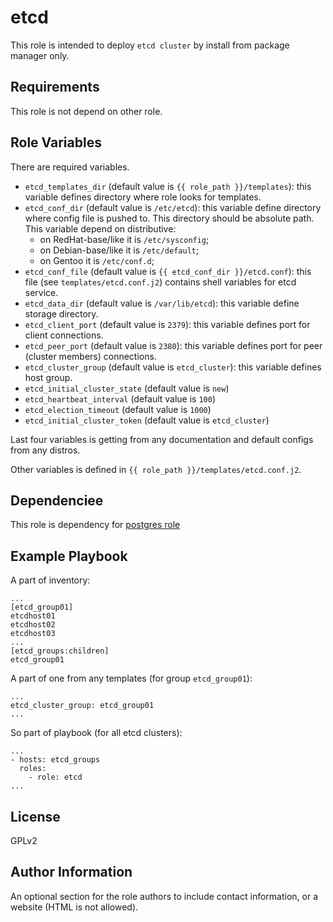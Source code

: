 etcd
=========

This role is intended to deploy `etcd cluster` by install from package manager only.

Requirements
------------

This role is not depend on other role.

Role Variables
--------------

There are required variables.

* `etcd_templates_dir` (default value is `{{ role_path }}/templates`): this variable defines directory where role looks for templates.
* `etcd_conf_dir` (default value is `/etc/etcd`): this variable define directory where config file is pushed to. This directory should be absolute path. This variable depend on distributive:
    * on RedHat-base/like it is `/etc/sysconfig`;
    * on Debian-base/like it is `/etc/default`;
    * on Gentoo it is `/etc/conf.d`;
* `etcd_conf_file` (default value is `{{ etcd_conf_dir }}/etcd.conf`): this file (see `templates/etcd.conf.j2`) contains shell variables for etcd service.
* `etcd_data_dir` (default value is `/var/lib/etcd`): this variable define storage directory.
* `etcd_client_port` (default value is `2379`): this variable defines port for client connections.
* `etcd_peer_port` (default value is `2380`): this variable defines port for peer (cluster members) connections.
* `etcd_cluster_group` (default value is `etcd_cluster`): this variable defines host group.
* `etcd_initial_cluster_state` (default value is `new`)
* `etcd_heartbeat_interval` (default value is `100`)
* `etcd_election_timeout` (default value is `1000`)
* `etcd_initial_cluster_token` (default value is `etcd_cluster`)

Last four variables is getting from any documentation and default configs from any distros.

Other variables is defined in `{{ role_path }}/templates/etcd.conf.j2`.

Dependenciee
------------

This role is dependency for [postgres role](https://sourceforge.net/projects/postgres-ansible-role/)

Example Playbook
----------------

A part of inventory:
```
...
[etcd_group01]
etcdhost01
etcdhost02
etcdhost03
...
[etcd_groups:children]
etcd_group01
```
A part of one from any templates (for group `etcd_group01`):
```
...
etcd_cluster_group: etcd_group01
...
```
So part of playbook (for all etcd clusters):
```
...
- hosts: etcd_groups
  roles:
    - role: etcd
...
```

License
-------

GPLv2

Author Information
------------------

An optional section for the role authors to include contact information, or a website (HTML is not allowed).
